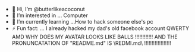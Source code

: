 - 👋 Hi, I’m @butterlikeacoconut
- 👀 I’m interested in ... Computer
- 🌱 I’m currently learning ...How to hack someone else's pc
- ⚡ Fun fact: ... I already hacked my dad's old facebook account
QWERTY
AMD WHY DOES MY AVATAR LOOKS LIKE BALLS !!!!!!!!!!!! 
AND THE PRONUNCATATION OF "README.md" IS \REDMI.md\ !!!!!!!!!!!!!!!!!!
